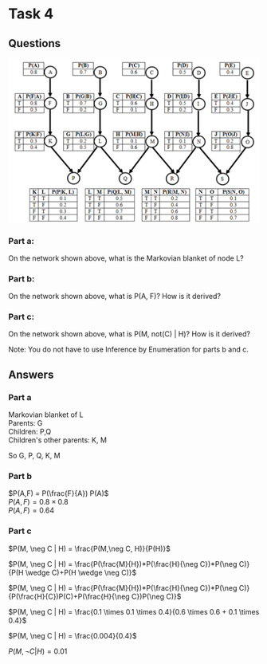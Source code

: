 # Task 4

## Questions
![large-net](./assets/large-net.png)

### **Part a**: 
On the network shown above, what is the Markovian blanket of node L?

### **Part b**: 
On the network shown above, what is P(A, F)? How is it derived?

### **Part c**: 
On the network shown above, what is P(M, not(C) | H)? How is it derived?

Note: You do not have to use Inference by Enumeration for parts b and c.

## Answers 

### Part a
Markovian blanket of L  
Parents: G  
Children: P,Q  
Children's other parents: K, M  

So G, P, Q, K, M  

### Part b
$P(A,F) = P(\frac{F}{A}) P(A)$ \
$P(A,F) = 0.8 \times 0.8$ \
$P(A,F) = 0.64$ 

### Part c 
$P(M, \neg C | H) = \frac{P(M,\neg C, H)}{P(H)}$  

$P(M, \neg C | H) = \frac{P(\frac{M}{H})*P(\frac{H}{\neg C})*P(\neg C)}{P(H \wedge C)+P(H \wedge \neg C)}$  

$P(M, \neg C | H) = \frac{P(\frac{M}{H})*P(\frac{H}{\neg C})*P(\neg C)}{P(\frac{H}{C})P(C)+P(\frac{H}{\neg C})P(\neg C)}$

$P(M, \neg C | H) = \frac{0.1 \times 0.1 \times 0.4}{0.6 \times 0.6 + 0.1 \times 0.4}$

$P(M, \neg C | H) = \frac{0.004}{0.4}$

$P(M, \neg C | H) = 0.01$